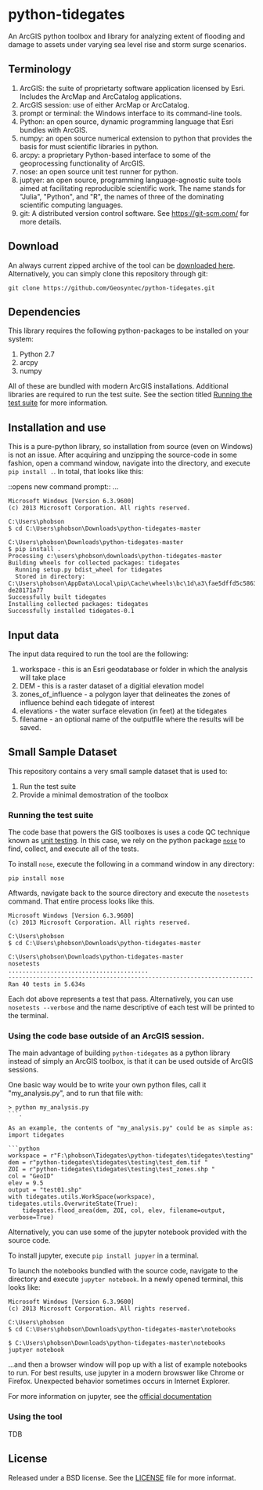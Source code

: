 # python-tidegates
An ArcGIS python toolbox and library for analyzing extent of flooding and damage to assets under varying sea level rise and storm surge scenarios.

## Terminology
  1. ArcGIS: the suite of proprietarty software application licensed by Esri. Includes the ArcMap and ArcCatalog applications.
  1. ArcGIS session: use of either ArcMap or ArcCatalog.
  1. prompt or terminal: the Windows interface to its command-line tools.
  1. Python: an open source, dynamic programming language that Esri bundles with ArcGIS.
  1. numpy: an open source numerical extension to python that provides the basis for must scientific libraries in python.
  1. arcpy: a proprietary Python-based interface to some of the geoprocessing functionality of ArcGIS.
  1. nose: an open source unit test runner for python.
  1. juptyer: an open source, programming language-agnostic suite tools aimed at facilitating reproducible scientific work.
     The name stands for "Julia", "Python", and "R", the names of three of the dominating scientific computing languages.
  1. git: A distributed version control software. See https://git-scm.com/ for more details.


## Download
An always current zipped archive of the tool can be [downloaded here](https://github.com/Geosyntec/python-tidegates/archive/master.zip).
Alternatively, you can simply clone this repository through git:

```
git clone https://github.com/Geosyntec/python-tidegates.git
```

## Dependencies
This library requires the following python-packages to be installed on your system:
  1. Python 2.7
  1. arcpy
  1. numpy

All of these are bundled with modern ArcGIS installations.
Additional libraries are required to run the test suite.
See the section titled [Running the test suite](https://github.com/Geosyntec/python-tidegates#running-the-test-suite) for more information.

## Installation and use
This is a pure-python library, so installation from source (even on Windows) is not an issue.
After acquiring and unzipping the source-code in some fashion, open a command window, navigate into the directory, and execute `pip install .`.
In total, that looks like this:

::opens new command prompt:: ...
```
Microsoft Windows [Version 6.3.9600]
(c) 2013 Microsoft Corporation. All rights reserved.

C:\Users\phobson
$ cd C:\Users\phobson\Downloads\python-tidegates-master

C:\Users\phobson\Downloads\python-tidegates-master
$ pip install .
Processing c:\users\phobson\downloads\python-tidegates-master
Building wheels for collected packages: tidegates
  Running setup.py bdist_wheel for tidegates
  Stored in directory: C:\Users\phobson\AppData\Local\pip\Cache\wheels\bc\1d\a3\fae5dffd5c58635786503464001432a9c5b8e8f5
de28171a77
Successfully built tidegates
Installing collected packages: tidegates
Successfully installed tidegates-0.1
```

## Input data
The input data required to run the tool are the following:
  1. workspace - this is an Esri geodatabase or folder in which the analysis will take place
  1. DEM - this is a raster dataset of a digitial elevation model
  1. zones_of_influence - a polygon layer that delineates the zones of influence behind each tidegate of interest
  1. elevations - the water surface elevation (in feet) at the tidegates
  1. filename - an optional name of the outputfile where the results will be saved.

## Small Sample Dataset
This repository contains a very small sample dataset that is used to:
  1. Run the test suite
  1. Provide a minimal demostration of the toolbox

### Running the test suite
The code base that powers the GIS toolboxes is uses a code QC technique known as [unit testing](https://en.wikipedia.org/wiki/Unit_testing).
In this case, we rely on the python package [`nose`](https://nose.readthedocs.org/en/latest/) to find, collect, and execute all of the tests.

To install `nose`, execute the following in a command window in any directory:
```
pip install nose
```

Aftwards, navigate back to the source directory and execute the `nosetests` command.
That entire process looks like this.

```
Microsoft Windows [Version 6.3.9600]
(c) 2013 Microsoft Corporation. All rights reserved.

C:\Users\phobson
$ cd C:\Users\phobson\Downloads\python-tidegates-master

C:\Users\phobson\Downloads\python-tidegates-master
nosetests
........................................
----------------------------------------------------------------------
Ran 40 tests in 5.634s
```

Each dot above represents a test that pass.
Alternatively, you can use `nosetests --verbose` and the name descriptive of each test will be printed to the terminal.


### Using the code base outside of an ArcGIS session.
The main advantage of building `python-tidegates` as a python library instead of simply an ArcGIS toolbox, is that it can be used outside of ArcGIS sessions.

One basic way would be to write your own python files, call it "my_analysis.py", and to run that file with:
```
> python my_analysis.py
```.

As an example, the contents of "my_analysis.py" could be as simple as:
import tidegates

```python
workspace = r"F:\phobson\Tidegates\python-tidegates\tidegates\testing"
dem = r"python-tidegates\tidegates\testing\test_dem.tif "
ZOI = r"python-tidegates\tidegates\testing\test_zones.shp "
col = "GeoID"
elev = 9.5
output = "test01.shp"
with tidegates.utils.WorkSpace(workspace), tidegates.utils.OverwriteState(True):
    tidegates.flood_area(dem, ZOI, col, elev, filename=output, verbose=True)
```

Alternatively, you can use some of the jupyter notebook provided with the source code.

To install jupyter, execute `pip install jupyer` in a terminal.

To launch the notebooks bundled with the source code, navigate to the directory and execute `jupyter notebook`.
In a newly opened terminal, this looks like:
```
Microsoft Windows [Version 6.3.9600]
(c) 2013 Microsoft Corporation. All rights reserved.

C:\Users\phobson
$ cd C:\Users\phobson\Downloads\python-tidegates-master\notebooks

$ C:\Users\phobson\Downloads\python-tidegates-master\notebooks
juptyer notebook
```

...and then a browser window will pop up with a list of example notebooks to run.
For best results, use jupyter in a modern browswer like Chrome or Firefox.
Unexpected behavior sometimes occurs in Internet Explorer.

For more information on jupyter, see the [official documentation](http://jupyter.readthedocs.org/en/latest/install.html)

### Using the tool
TDB

## License
Released under a BSD license. See the [LICENSE](https://github.com/Geosyntec/python-tidegates/blob/master/LICENSE) file for more informat.
